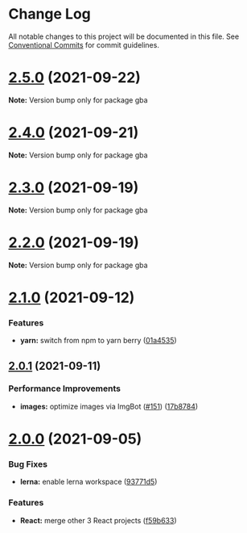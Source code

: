 # Change Log

All notable changes to this project will be documented in this file.
See [Conventional Commits](https://conventionalcommits.org) for commit guidelines.

# [2.5.0](https://github.com/sabertazimi/gba/compare/v2.4.0...v2.5.0) (2021-09-22)

**Note:** Version bump only for package gba





# [2.4.0](https://github.com/sabertazimi/gba/compare/v2.3.0...v2.4.0) (2021-09-21)

**Note:** Version bump only for package gba





# [2.3.0](https://github.com/sabertazimi/gba/compare/v2.2.0...v2.3.0) (2021-09-19)

**Note:** Version bump only for package gba





# [2.2.0](https://github.com/sabertazimi/gba/compare/v2.1.0...v2.2.0) (2021-09-19)

**Note:** Version bump only for package gba





# [2.1.0](https://github.com/sabertazimi/gba/compare/v2.0.1...v2.1.0) (2021-09-12)


### Features

* **yarn:** switch from npm to yarn berry ([01a4535](https://github.com/sabertazimi/gba/commit/01a453550737290373c7c41cd2077fed98555a26))





## [2.0.1](https://github.com/sabertazimi/gba/compare/v2.0.0...v2.0.1) (2021-09-11)


### Performance Improvements

* **images:** optimize images via ImgBot ([#151](https://github.com/sabertazimi/gba/issues/151)) ([17b8784](https://github.com/sabertazimi/gba/commit/17b87845c8d7b69fa2e5bdcd14cbc9377bbfa727))





# [2.0.0](https://github.com/sabertazimi/gba/compare/v1.2.0...v2.0.0) (2021-09-05)


### Bug Fixes

* **lerna:** enable lerna workspace ([93771d5](https://github.com/sabertazimi/gba/commit/93771d5ad84d8fc96a66f93f0ec75a11a0fe6c65))


### Features

* **React:** merge other 3 React projects ([f59b633](https://github.com/sabertazimi/gba/commit/f59b6335439c813262cfa07bd5fdd1ebf0a02d22))
